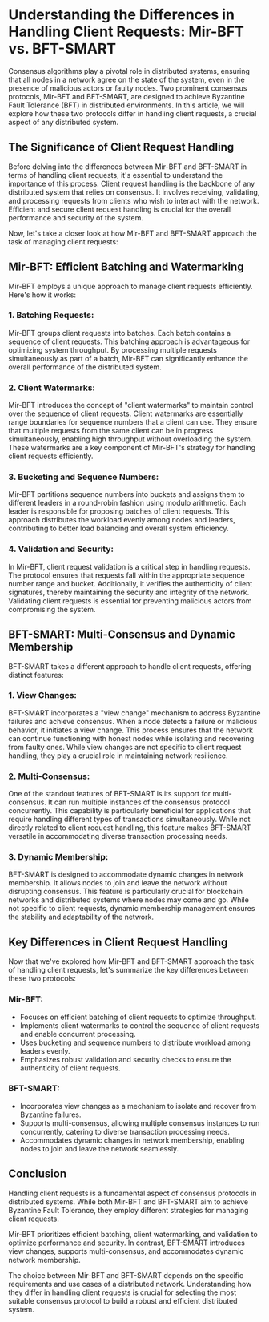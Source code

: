 # Understanding the Differences in Handling Client Requests: Mir-BFT vs. BFT-SMART

Consensus algorithms play a pivotal role in distributed systems, ensuring that all nodes in a network agree on the state of the system, even in the presence of malicious actors or faulty nodes. Two prominent consensus protocols, Mir-BFT and BFT-SMART, are designed to achieve Byzantine Fault Tolerance (BFT) in distributed environments. In this article, we will explore how these two protocols differ in handling client requests, a crucial aspect of any distributed system.

## The Significance of Client Request Handling

Before delving into the differences between Mir-BFT and BFT-SMART in terms of handling client requests, it's essential to understand the importance of this process. Client request handling is the backbone of any distributed system that relies on consensus. It involves receiving, validating, and processing requests from clients who wish to interact with the network. Efficient and secure client request handling is crucial for the overall performance and security of the system.

Now, let's take a closer look at how Mir-BFT and BFT-SMART approach the task of managing client requests:

## **Mir-BFT: Efficient Batching and Watermarking**

Mir-BFT employs a unique approach to manage client requests efficiently. Here's how it works:

### 1. **Batching Requests**: 
Mir-BFT groups client requests into batches. Each batch contains a sequence of client requests. This batching approach is advantageous for optimizing system throughput. By processing multiple requests simultaneously as part of a batch, Mir-BFT can significantly enhance the overall performance of the distributed system.

### 2. **Client Watermarks**:
Mir-BFT introduces the concept of "client watermarks" to maintain control over the sequence of client requests. Client watermarks are essentially range boundaries for sequence numbers that a client can use. They ensure that multiple requests from the same client can be in progress simultaneously, enabling high throughput without overloading the system. These watermarks are a key component of Mir-BFT's strategy for handling client requests efficiently.

### 3. **Bucketing and Sequence Numbers**:
Mir-BFT partitions sequence numbers into buckets and assigns them to different leaders in a round-robin fashion using modulo arithmetic. Each leader is responsible for proposing batches of client requests. This approach distributes the workload evenly among nodes and leaders, contributing to better load balancing and overall system efficiency.

### 4. **Validation and Security**:
In Mir-BFT, client request validation is a critical step in handling requests. The protocol ensures that requests fall within the appropriate sequence number range and bucket. Additionally, it verifies the authenticity of client signatures, thereby maintaining the security and integrity of the network. Validating client requests is essential for preventing malicious actors from compromising the system.

## **BFT-SMART: Multi-Consensus and Dynamic Membership**

BFT-SMART takes a different approach to handle client requests, offering distinct features:

### 1. **View Changes**:
BFT-SMART incorporates a "view change" mechanism to address Byzantine failures and achieve consensus. When a node detects a failure or malicious behavior, it initiates a view change. This process ensures that the network can continue functioning with honest nodes while isolating and recovering from faulty ones. While view changes are not specific to client request handling, they play a crucial role in maintaining network resilience.

### 2. **Multi-Consensus**:
One of the standout features of BFT-SMART is its support for multi-consensus. It can run multiple instances of the consensus protocol concurrently. This capability is particularly beneficial for applications that require handling different types of transactions simultaneously. While not directly related to client request handling, this feature makes BFT-SMART versatile in accommodating diverse transaction processing needs.

### 3. **Dynamic Membership**:
BFT-SMART is designed to accommodate dynamic changes in network membership. It allows nodes to join and leave the network without disrupting consensus. This feature is particularly crucial for blockchain networks and distributed systems where nodes may come and go. While not specific to client requests, dynamic membership management ensures the stability and adaptability of the network.

## **Key Differences in Client Request Handling**

Now that we've explored how Mir-BFT and BFT-SMART approach the task of handling client requests, let's summarize the key differences between these two protocols:

### **Mir-BFT**:
- Focuses on efficient batching of client requests to optimize throughput.
- Implements client watermarks to control the sequence of client requests and enable concurrent processing.
- Uses bucketing and sequence numbers to distribute workload among leaders evenly.
- Emphasizes robust validation and security checks to ensure the authenticity of client requests.

### **BFT-SMART**:
- Incorporates view changes as a mechanism to isolate and recover from Byzantine failures.
- Supports multi-consensus, allowing multiple consensus instances to run concurrently, catering to diverse transaction processing needs.
- Accommodates dynamic changes in network membership, enabling nodes to join and leave the network seamlessly.

## **Conclusion**

Handling client requests is a fundamental aspect of consensus protocols in distributed systems. While both Mir-BFT and BFT-SMART aim to achieve Byzantine Fault Tolerance, they employ different strategies for managing client requests.

Mir-BFT prioritizes efficient batching, client watermarking, and validation to optimize performance and security. In contrast, BFT-SMART introduces view changes, supports multi-consensus, and accommodates dynamic network membership.

The choice between Mir-BFT and BFT-SMART depends on the specific requirements and use cases of a distributed network. Understanding how they differ in handling client requests is crucial for selecting the most suitable consensus protocol to build a robust and efficient distributed system.
